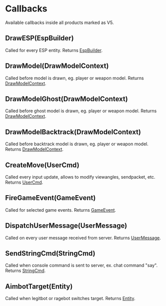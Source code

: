 # Callbacks
Available callbacks inside all products marked as V5.

## DrawESP(EspBuilder)
Called for every ESP entity. Returns [EspBuilder](./class/espbuilder.md).

## DrawModel(DrawModelContext)
Called before model is drawn, eg. player or weapon model. Returns [DrawModelContext](./class/drawmodelcontext.md).

## DrawModelGhost(DrawModelContext)
Called before ghost model is drawn, eg. player or weapon model. Returns [DrawModelContext](./class/drawmodelcontext.md).

## DrawModelBacktrack(DrawModelContext)
Called before backtrack model is drawn, eg. player or weapon model. Returns [DrawModelContext](./class/drawmodelcontext.md).

## CreateMove(UserCmd)
Called every input update, allows to modify viewangles, sendpacket, etc. Returns [UserCmd](./class/usercmd.md).

## FireGameEvent(GameEvent)
Called for selected game events. Returns [GameEvent](./class/gameevent.md).

## DispatchUserMessage(UserMessage)
Called on every user message received from server. Returns [UserMessage](./class/usermessage.md).

## SendStringCmd(StringCmd)
Called when console command is sent to server, ex. chat command "say". Returns [StringCmd](./class/stringcmd.md).

## AimbotTarget(Entity)
Called when legitbot or ragebot switches target. Returns [Entity](./class/entity.md).
